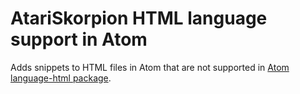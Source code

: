 # AtariSkorpion HTML language support in Atom

Adds snippets to HTML files in Atom that are not supported in [Atom language-html package](https://atom.io/packages/language-html).
